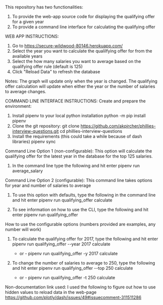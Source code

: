 This repository has two functionalities:
1. To provide the web-app source code for displaying the qualifying offer for a given year
2. To provide a command line interface for calculating the qualifying offer

WEB APP INSTRUCTIONS:
1. Go to https://secure-wildwood-80146.herokuapp.com/
2. Select the year you want to calculate the qualilfying offer for from the available years
3. Select the how many salaries you want to average based on the qualifying offer rule (default is 125)
4. Click "Reload Data" to refresh the database

Notes:
    The graph will update only when the year is changed.
    The qualifying offer calculation will update when either the year or the number of salaries to average changes.

COMMAND LINE INTERFACE INSTRUCTIONS:
Create and prepare the environment:
1. Install pipenv to your local python installation
    python -m pip install pipenv
2. Clone the git repository:
    git clone https://github.com/akpircher/phillies-interview-questions.git
    cd phillies-interview-questions
3. Install the requirements (this could take a while because of dash libraries)
    pipenv sync

Command Line Option 1 (non-configurable):
This option will calculate the qualifying offer for the latest year in the database for the top 125 salaries.
1. In the command line type the following and hit enter
    pipenv run average_salary

Command Line Option 2 (configurable):
This command line takes options for year and number of salaries to average

1. To use this option with defaults, type the following in the command line and hit enter
    pipenv run qualifying_offer calculate

2. To see information on how to use the CLI, type the following and hit enter
    pipenv run qualifying_offer

How to use the configurable options (numbers provided are examples, any number will work)
1. To calculate the qualifying offer for 2017, type the following and hit enter
    pipenv run qualifying_offer --year 2017 calculate
    - or -
    pipenv run qualifying_offer -y 2017 calculate

2. To change the number of salaries to average to 250, type the following and hit enter
    pipenv run qualifying_offer --top 250 calculate
    - or -
    pipenv run qualifying_offer -t 250 calculate


Non-documentation link used:
I used the following to figure out how to use hidden values to reload data in the web-page
https://github.com/plotly/dash/issues/49#issuecomment-311511286
